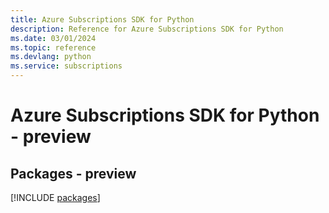 ```yaml
---
title: Azure Subscriptions SDK for Python
description: Reference for Azure Subscriptions SDK for Python
ms.date: 03/01/2024
ms.topic: reference
ms.devlang: python
ms.service: subscriptions
---
```

# Azure Subscriptions SDK for Python - preview
## Packages - preview
[!INCLUDE [packages](subscriptions-index.md)]